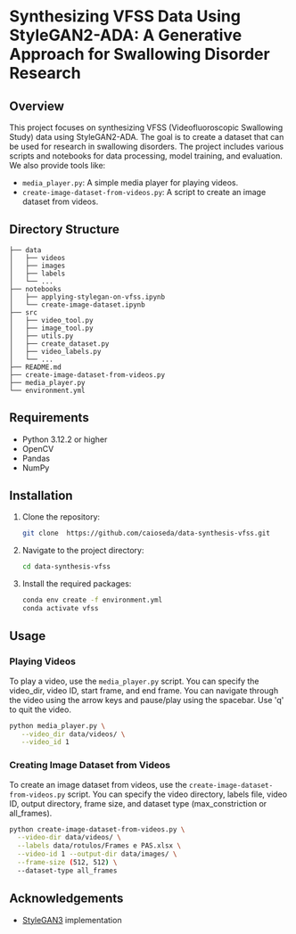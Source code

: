 # Synthesizing VFSS Data Using StyleGAN2-ADA: A Generative Approach for Swallowing Disorder Research

## Overview
This project focuses on synthesizing VFSS (Videofluoroscopic Swallowing Study) data using StyleGAN2-ADA. The goal is to create a dataset that can be used for research in swallowing disorders. 
The project includes various scripts and notebooks for data processing, model training, and evaluation.
We also provide tools like: 
- `media_player.py`: A simple media player for playing videos.
- `create-image-dataset-from-videos.py`: A script to create an image dataset from videos.

## Directory Structure
```
├── data
│   ├── videos
│   ├── images
│   ├── labels
│   └── ...
├── notebooks
│   ├── applying-stylegan-on-vfss.ipynb
│   └── create-image-dataset.ipynb
├── src
│   ├── video_tool.py
│   ├── image_tool.py
│   ├── utils.py
│   ├── create_dataset.py
│   ├── video_labels.py
│   └── ...
├── README.md
├── create-image-dataset-from-videos.py
├── media_player.py
└── environment.yml
```

## Requirements
- Python 3.12.2 or higher
- OpenCV
- Pandas
- NumPy
  
## Installation
1. Clone the repository:
   ```bash
   git clone  https://github.com/caioseda/data-synthesis-vfss.git
   ```
2. Navigate to the project directory:
   ```bash
   cd data-synthesis-vfss
   ```
3. Install the required packages:
   ```bash
   conda env create -f environment.yml
   conda activate vfss
   ```

## Usage
### Playing Videos
To play a video, use the `media_player.py` script. You can specify the video_dir, video ID, start frame, and end frame.
You can navigate through the video using the arrow keys and pause/play using the spacebar. Use 'q' to quit the video.

```bash
python media_player.py \
   --video_dir data/videos/ \
   --video_id 1 
```

### Creating Image Dataset from Videos
To create an image dataset from videos, use the `create-image-dataset-from-videos.py` script.
You can specify the video directory, labels file, video ID, output directory, frame size, and dataset type (max_constriction or all_frames).

```bash
python create-image-dataset-from-videos.py \
  --video-dir data/videos/ \
  --labels data/rotulos/Frames e PAS.xlsx \
  --video-id 1 --output-dir data/images/ \
  --frame-size (512, 512) \
  --dataset-type all_frames
```

## Acknowledgements
- [StyleGAN3](https://github.com/NVlabs/stylegan3) implementation

